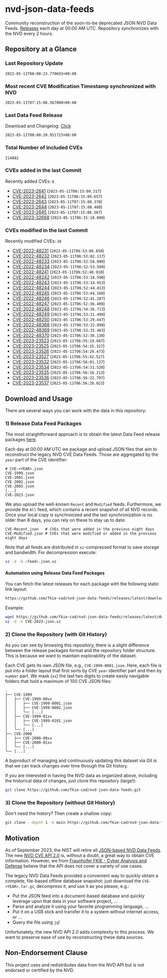 # nvd-json-data-feeds

Community reconstruction of the soon-to-be deprecated JSON NVD Data Feeds. 
[Releases](releases/latest) each day at 00:00 AM UTC.
Repository synchronizes with the NVD every 2 hours.

## Repository at a Glance

### Last Repository Update

```plain
2023-05-11T08:00:23.770693+00:00
```

### Most recent CVE Modification Timestamp synchronized with NVD

```plain
2023-05-11T07:15:08.567000+00:00
```

### Last Data Feed Release

Download and Changelog: [Click](releases/latest)

```plain
2023-05-11T00:00:20.951723+00:00
```

### Total Number of included CVEs

```plain
214882
```

### CVEs added in the last Commit

Recently added CVEs: `6`

* [CVE-2023-2641](CVE-2023/CVE-2023-26xx/CVE-2023-2641.json) (`2023-05-11T06:15:09.317`)
* [CVE-2023-2642](CVE-2023/CVE-2023-26xx/CVE-2023-2642.json) (`2023-05-11T06:15:09.657`)
* [CVE-2023-2643](CVE-2023/CVE-2023-26xx/CVE-2023-2643.json) (`2023-05-11T07:15:08.370`)
* [CVE-2023-2644](CVE-2023/CVE-2023-26xx/CVE-2023-2644.json) (`2023-05-11T07:15:08.480`)
* [CVE-2023-2645](CVE-2023/CVE-2023-26xx/CVE-2023-2645.json) (`2023-05-11T07:15:08.567`)
* [CVE-2023-32668](CVE-2023/CVE-2023-326xx/CVE-2023-32668.json) (`2023-05-11T06:15:10.000`)


### CVEs modified in the last Commit

Recently modified CVEs: `26`

* [CVE-2022-48231](CVE-2022/CVE-2022-482xx/CVE-2022-48231.json) (`2023-05-11T06:53:06.850`)
* [CVE-2022-48232](CVE-2022/CVE-2022-482xx/CVE-2022-48232.json) (`2023-05-11T06:53:02.137`)
* [CVE-2022-48233](CVE-2022/CVE-2022-482xx/CVE-2022-48233.json) (`2023-05-11T06:52:58.090`)
* [CVE-2022-48234](CVE-2022/CVE-2022-482xx/CVE-2022-48234.json) (`2023-05-11T06:52:53.580`)
* [CVE-2022-48241](CVE-2022/CVE-2022-482xx/CVE-2022-48241.json) (`2023-05-11T06:52:48.910`)
* [CVE-2022-48242](CVE-2022/CVE-2022-482xx/CVE-2022-48242.json) (`2023-05-11T06:53:18.590`)
* [CVE-2022-48243](CVE-2022/CVE-2022-482xx/CVE-2022-48243.json) (`2023-05-11T06:53:14.953`)
* [CVE-2022-48244](CVE-2022/CVE-2022-482xx/CVE-2022-48244.json) (`2023-05-11T06:52:44.813`)
* [CVE-2022-48245](CVE-2022/CVE-2022-482xx/CVE-2022-48245.json) (`2023-05-11T06:53:44.160`)
* [CVE-2022-48246](CVE-2022/CVE-2022-482xx/CVE-2022-48246.json) (`2023-05-11T06:52:41.287`)
* [CVE-2022-48247](CVE-2022/CVE-2022-482xx/CVE-2022-48247.json) (`2023-05-11T06:52:36.400`)
* [CVE-2022-48248](CVE-2022/CVE-2022-482xx/CVE-2022-48248.json) (`2023-05-11T06:54:36.713`)
* [CVE-2022-48249](CVE-2022/CVE-2022-482xx/CVE-2022-48249.json) (`2023-05-11T06:53:11.490`)
* [CVE-2022-48250](CVE-2022/CVE-2022-482xx/CVE-2022-48250.json) (`2023-05-11T06:53:29.447`)
* [CVE-2022-48368](CVE-2022/CVE-2022-483xx/CVE-2022-48368.json) (`2023-05-11T06:53:22.890`)
* [CVE-2022-48369](CVE-2022/CVE-2022-483xx/CVE-2022-48369.json) (`2023-05-11T06:53:33.463`)
* [CVE-2022-48370](CVE-2022/CVE-2022-483xx/CVE-2022-48370.json) (`2023-05-11T06:52:30.130`)
* [CVE-2023-23523](CVE-2023/CVE-2023-235xx/CVE-2023-23523.json) (`2023-05-11T06:55:19.667`)
* [CVE-2023-23525](CVE-2023/CVE-2023-235xx/CVE-2023-23525.json) (`2023-05-11T06:54:15.327`)
* [CVE-2023-23526](CVE-2023/CVE-2023-235xx/CVE-2023-23526.json) (`2023-05-11T06:54:26.473`)
* [CVE-2023-23527](CVE-2023/CVE-2023-235xx/CVE-2023-23527.json) (`2023-05-11T06:55:42.527`)
* [CVE-2023-23532](CVE-2023/CVE-2023-235xx/CVE-2023-23532.json) (`2023-05-11T06:56:01.137`)
* [CVE-2023-23534](CVE-2023/CVE-2023-235xx/CVE-2023-23534.json) (`2023-05-11T06:54:31.520`)
* [CVE-2023-23535](CVE-2023/CVE-2023-235xx/CVE-2023-23535.json) (`2023-05-11T06:56:16.213`)
* [CVE-2023-23536](CVE-2023/CVE-2023-235xx/CVE-2023-23536.json) (`2023-05-11T06:56:22.797`)
* [CVE-2023-23537](CVE-2023/CVE-2023-235xx/CVE-2023-23537.json) (`2023-05-11T06:56:28.023`)


## Download and Usage

There are several ways you can work with the data in this repository:

### 1) Release Data Feed Packages

The most straightforward approach is to obtain the latest Data Feed release packages [here](releases/latest).

Each day at 00:00 AM UTC we package and upload JSON files that aim to reconstruct the legacy NVD CVE Data Feeds.
Those are aggregated by the `year` part of the CVE identifier:

```
# CVE-<YEAR>.json
CVE-1999.json
CVE-2001.json
CVE-2002.json
CVE-2003.json
[...]
CVE-2023.json
```

We also upload the well-known `Recent` and `Modified` feeds.
Furthermore, we provide the `All` feed, which contains a recent snapshot of all NVD records.
Once your local copy is synchronized and the last synchronization is no older than 8 days, you can rely on these to stay up to date:

```plain
CVE-Recent.json   # CVEs that were added in the previous eight days
CVE-Modified.json # CVEs that were modified or added in the previous eight days
```

Note that all feeds are distributed in `xz`-compressed format to save storage and bandwidth.
For decompression execute:

```sh
xz -d -k <feed>.json.xz
```


#### Automation using Release Data Feed Packages

You can fetch the latest releases for each package with the following static link layout:

```sh
https://github.com/fkie-cad/nvd-json-data-feeds/releases/latest/download/CVE-<YEAR>.json.xz
```

Example:

```sh
wget https://github.com/fkie-cad/nvd-json-data-feeds/releases/latest/download/CVE-2023.json.xz
xz -d -k CVE-2023.json.xz
```

### 2) Clone the Repository (with Git History)

As you can see by browsing this repository, there is a slight difference between the release packages format and the repository folder structure.
This is because we want to maintain explorability of the dataset.

Each CVE gets its own JSON file, e.g., `CVE-1999-0001.json`.
Here, each file is put into a folder layout that first sorts by CVE `year` identifier part and then by `number` part.
We mask (`xx`) the last two digits to create easily navigable folders that hold a maximum of 100 CVE JSON files:

```plain
.
├── CVE-1999
│   ├── CVE-1999-00xx
│   │   ├── CVE-1999-0001.json
│   │   ├── CVE-1999-0002.json
│   │   └── [...]
│   ├── CVE-1999-01xx
│   │   ├── CVE-1999-0101.json
│   │   └── [...]
│   └── [...]
├── CVE-2000
│   ├── CVE-2000-00xx
│   ├── CVE-2000-01xx
│   └── [...]
└── [...]
```

A byproduct of managing and continuously updating this dataset via Git is that we can track changes over time through the Git history.

If you are interested in having the NVD data as organized above, including the historical data of changes, just clone this repository (large!):

```sh
git clone https://github.com/fkie-cad/nvd-json-data-feeds.git
```

### 3) Clone the Repository (without Git History)

Don't need the history? Then create a shallow copy:

```sh
git clone --depth 1 -b main https://github.com/fkie-cad/nvd-json-data-feeds.git
```

## Motivation

As of September 2023, the NIST will retire all [JSON-based NVD Data Feeds](https://nvd.nist.gov/vuln/data-feeds#divRetirementBanner-1).
The new [NVD CVE API 2.0](https://nvd.nist.gov/developers/vulnerabilities) is, without a doubt, a great way to obtain CVE information.
However, we from [Fraunhofer FKIE - Cyber Analysis and Defense](https://www.fkie.fraunhofer.de/en/departments/cad.html) believe that the API does not cover a variety of use cases.

The legacy NVD Data Feeds provided a convenient way to quickly obtain a complete, file-based offline database snapshot; just download the `CVE-<YEAR>.tar.gz`, decompress it, and use it as you please, e.g.:

* Put the JSON feed into a document-based database and quickly leverage upon that data in your software project, ...
* Parse and analyze it using your favorite programming language, ...
* Put it on a USB stick and transfer it to a system without internet access, or ...
* Query the file using `jq`!

Unfortunately, the new NVD API 2.0 adds complexity to this process.
We want to preserve ease of use by reconstructing these data sources.

## Non-Endorsement Clause

This project uses and redistributes data from the NVD API but is not endorsed or certified by the NVD.